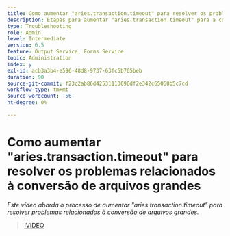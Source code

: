 ```yaml
---
title: Como aumentar "aries.transaction.timeout" para resolver os problemas relacionados à conversão de arquivos grandes
description: Etapas para aumentar "aries.transaction.timeout" para a conversão de arquivos grandes
type: Troubleshooting
role: Admin
level: Intermediate
version: 6.5
feature: Output Service, Forms Service
topic: Administration
index: y
exl-id: acb3a3b4-e596-48d8-9737-63fc5b765beb
duration: 90
source-git-commit: f23c2ab86d42531113690df2e342c65060b5c7cd
workflow-type: tm+mt
source-wordcount: '56'
ht-degree: 0%

---
```


# Como aumentar &quot;aries.transaction.timeout&quot; para resolver os problemas relacionados à conversão de arquivos grandes

*Este vídeo aborda o processo de aumentar &quot;aries.transaction.timeout&quot; para resolver problemas relacionados à conversão de arquivos grandes.*

>[!VIDEO](https://video.tv.adobe.com/v/335502?quality=12&learn=on)

